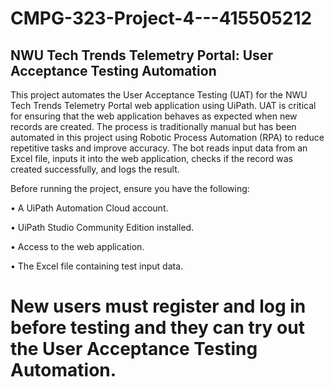 # CMPG-323-Project-4---415505212

## **NWU Tech Trends Telemetry Portal: User Acceptance Testing Automation** ##

This project automates the User Acceptance Testing (UAT) for the NWU Tech Trends Telemetry Portal web application using UiPath. UAT is critical for ensuring that the web application behaves as expected when new records are created. The process is traditionally manual but has been automated in this project using Robotic Process Automation (RPA) to reduce repetitive tasks and improve accuracy. The bot reads input data from an Excel file, inputs it into the web application, checks if the record was created successfully, and logs the result.

Before running the project, ensure you have the following:

•	A UiPath Automation Cloud account.

•	UiPath Studio Community Edition installed.

•	Access to the web application.

•	The Excel file containing test input data.

# New users must register and log in before testing and they can try out the User Acceptance Testing Automation.
